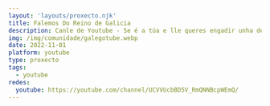 ```yaml
---
layout: 'layouts/proxecto.njk'
title: Falemos Do Reino de Galicia
description: Canle de Youtube - Se é a túa e lle queres engadir unha descripción e etiquetas, ponte en contacto con nós.
img: /img/comunidade/galegotube.webp
date: 2022-11-01
platform: youtube
type: proxecto
tags:
  - youtube
redes:
  youtube: https://youtube.com/channel/UCVVUcbBD5V_RmQNNBcpWEmQ/
---
```


